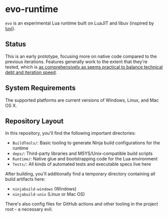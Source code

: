 # evo-runtime

``evo`` is an experimental Lua runtime built on LuaJIT and libuv (inspired by [luvi](https://github.com/luvit/luvi)).

## Status

This is an early prototype, focusing more on native code compared to the previous iterations. Features generally work to the extent that they're tested, which is [as comprehensively as seems practical to balance technical debt and iteration speed](https://blog.izs.me/2022/11/technical-debt-is-a-choice/).

## System Requirements

The supported platforms are current versions of Windows, Linux, and Mac OS X.

## Repository Layout

In this repository, you'll find the following important directories:

* ``BuildTools/``: Basic tooling to generate Ninja build configurations for the runtime
* ``deps/``: Third-party libraries and MSYS/Unix-compatible build scripts
* ``Runtime/``: Native glue and bootstrapping code for the Lua environment
* ``Tests/``: All kinds of automated tests and executable specs live here

After building, you'll additionally find a temporary directory containing all build artifacts here:

* ``ninjabuild-windows`` (Windows)
* ``ninjabuild-unix`` (Linux or Mac OS)

There's also config files for GitHub actions and other tooling in the project root - a necessary evil.

